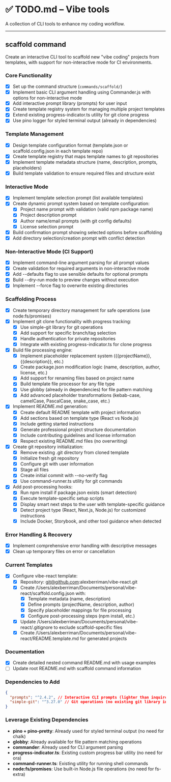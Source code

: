 # ✅ TODO.md – Vibe tools

A collection of CLI tools to enhance my coding workflow.

---

## scaffold command

Create an interactive CLI tool to scaffold new "vibe coding" projects from templates, with support for non-interactive mode for CI environments.

### Core Functionality

- [x] Set up the command structure (`commands/scaffold/`)
- [x] Implement basic CLI argument handling using Commander.js with options for non-interactive mode
- [x] Add interactive prompt library (prompts) for user input
- [x] Create template registry system for managing multiple project templates
- [x] Extend existing progress-indicator.ts utility for git clone progress
- [x] Use pino logger for styled terminal output (already in dependencies)

### Template Management

- [x] Design template configuration format (template.json or scaffold.config.json in each template repo)
- [x] Create template registry that maps template names to git repositories
- [x] Implement template metadata structure (name, description, prompts, placeholders)
- [x] Build template validation to ensure required files and structure exist

### Interactive Mode

- [x] Implement template selection prompt (list available templates)
- [x] Create dynamic prompt system based on template configuration:
  - [x] Project name prompt with validation (valid npm package name)
  - [x] Project description prompt
  - [x] Author name/email prompts (with git config defaults)
  - [x] License selection prompt
- [x] Build confirmation prompt showing selected options before scaffolding
- [x] Add directory selection/creation prompt with conflict detection

### Non-Interactive Mode (CI Support)

- [x] Implement command-line argument parsing for all prompt values
- [x] Create validation for required arguments in non-interactive mode
- [x] Add --defaults flag to use sensible defaults for optional prompts
- [x] Build --dry-run mode to preview changes without execution
- [x] Implement --force flag to overwrite existing directories

### Scaffolding Process

- [x] Create temporary directory management for safe operations (use node:fs/promises)
- [x] Implement git clone functionality with progress tracking:
  - [x] Use simple-git library for git operations
  - [x] Add support for specific branch/tag selection
  - [x] Handle authentication for private repositories
  - [x] Integrate with existing progress-indicator.ts for clone progress
- [x] Build file processing engine:
  - [x] Implement placeholder replacement system ({{projectName}}, {{description}}, etc.)
  - [x] Create package.json modification logic (name, description, author, license, etc.)
  - [x] Add support for renaming files based on project name
  - [x] Build template file processor for any file type
  - [x] Use globby (already in dependencies) for file pattern matching
  - [x] Add advanced placeholder transformations (kebab-case, camelCase, PascalCase, snake_case, etc.)
- [x] Implement README.md generation:
  - [x] Create default README template with project information
  - [x] Add sections based on template type (React vs Node.js)
  - [x] Include getting started instructions
  - [x] Generate professional project structure documentation
  - [x] Include contributing guidelines and license information
  - [x] Respect existing README.md files (no overwriting)
- [x] Create git repository initialization:
  - [x] Remove existing .git directory from cloned template
  - [x] Initialize fresh git repository
  - [x] Configure git with user information
  - [x] Stage all files
  - [x] Create initial commit with --no-verify flag
  - [x] Use command-runner.ts utility for git commands
- [x] Add post-processing hooks:
  - [x] Run npm install if package.json exists (smart detection)
  - [x] Execute template-specific setup scripts
  - [x] Display smart next steps to the user with template-specific guidance
  - [x] Detect project type (React, Next.js, Node.js) for customized instructions
  - [x] Include Docker, Storybook, and other tool guidance when detected

### Error Handling & Recovery

- [x] Implement comprehensive error handling with descriptive messages
- [x] Clean up temporary files on error or cancellation

### Current Templates

- [x] Configure vibe-react template:
  - [x] Repository: git@github.com:alexberriman/vibe-react.git
  - [x] Create /Users/alexberriman/Documents/personal/vibe-react/scaffold.config.json with:
    - [x] Template metadata (name, description)
    - [x] Define prompts (projectName, description, author)
    - [x] Specify placeholder mappings for file processing
    - [x] Configure post-processing steps (npm install, etc.)
  - [x] Update /Users/alexberriman/Documents/personal/vibe-react/.gitignore to exclude scaffold-specific files
  - [x] Create /Users/alexberriman/Documents/personal/vibe-react/README.template.md for generated projects

### Documentation

- [x] Create detailed nested command README.md with usage examples
- [ ] Update root README.md with scaffold command information

### Dependencies to Add

```json
{
  "prompts": "^2.4.2", // Interactive CLI prompts (lighter than inquirer)
  "simple-git": "^3.27.0" // Git operations (no existing git library in project)
}
```

### Leverage Existing Dependencies

- **pino + pino-pretty**: Already used for styled terminal output (no need for chalk)
- **globby**: Already available for file pattern matching operations
- **commander**: Already used for CLI argument parsing
- **progress-indicator.ts**: Existing custom progress bar utility (no need for ora)
- **command-runner.ts**: Existing utility for running shell commands
- **node:fs/promises**: Use built-in Node.js file operations (no need for fs-extra)
